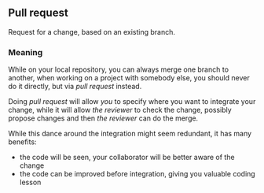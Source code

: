 ## Pull request

Request for a change, based on an existing branch.

### Meaning

While on your local repository, you can always merge one branch to another, when working on a project with somebody else, you should never do it directly, but via *pull request* instead.

Doing *pull request* will allow *you* to specify where you want to integrate your change, while it will allow *the reviewer* to check the change, possibly propose changes and then *the reviewer* can do the merge.

While this dance around the integration might seem redundant, it has many benefits:
- the code will be seen, your collaborator will be better aware of the change
- the code can be improved before integration, giving you valuable coding lesson
